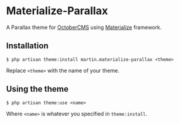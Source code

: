 # Materialize-Parallax
A Parallax theme for [OctoberCMS](https://octobercms.com/) using [Materialize](http://materializecss.com/) framework.


## Installation
`$ php artisan theme:install martin.materialize-parallax <theme>`

Replace `<theme>` with the name of your theme.


## Using the theme
`$ php artisan theme:use <name>`

Where `<name>` is whatever you specified in `theme:install`.
